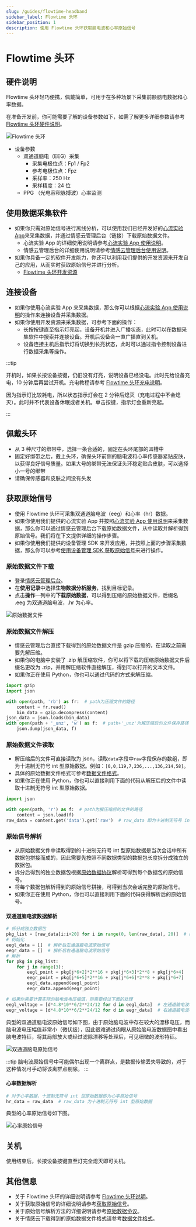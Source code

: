 ```yaml
---
slug: /guides/flowtime-headband
sidebar_label: Flowtime 头环
sidebar_position: 1
description: 使用 Flowtime 头环获取脑电波和心率原始信号
---
```


# Flowtime 头环

## 硬件说明

Flowtime 头环轻巧便携，佩戴简单，可用于在多种场景下采集前额脑电数据和心率数据。

在准备开发前，你可能需要了解的设备参数如下，如需了解更多详细参数请参考 [Flowtime 头环硬件说明](./链接到设备-Flowtime头环硬件说明)。

![Flowtime 头环](./image/flowtime-headband.png)

- 设备参数
  - 双通道脑电（EEG）采集
    - 采集电极位点：Fp1 / Fp2
    - 参考电极位点：Fpz
    - 采样率：250 Hz
    - 采样精度：24 位
  - PPG （光电容积脉搏波）心率监测

## 使用数据采集软件

- 如果你只需对原始信号进行离线分析，可以使用我们已经开发好的[心流实验 App](./)来采集数据，并通过情感云管理后台（链接）下载原始数据文件。
  - 心流实验 App 的详细使用说明请参考[心流实验 App 使用说明](./)。
  - 情感云管理后台的详细使用说明请参考[情感云管理后台使用说明](./)。
- 如果你具备一定的软件开发能力，你还可以利用我们提供的开发资源来开发自己的应用，从而实时获取原始信号并进行分析。
  -  [Flowtime 头环开发资源](./链接到设备-Flowtime头环开发资源)

## 连接设备

- 如果你使用心流实验 App 来采集数据，那么你可以根据[心流实验 App 使用说明](./)的操作来连接设备并采集数据。
- 如果你使用开发资源来采集数据，可参考下面的操作：
  - 长按按键直至指示灯亮起，设备开机并进入广播状态，此时可以在数据采集软件中搜索并连接设备。开机后设备会一直广播直到关机。
  - 设备连接主机后指示灯将切换到长亮状态，此时可以通过指令控制设备进行数据采集等操作。

:::tip

开机时，如果长按设备按键，仍旧没有灯亮，说明设备已经没电。此时先给设备充电，10 分钟后再尝试开机。充电教程请参考 [Flowtime 头环充电说明](./链接到设备-Flowtime头环使用说明-充电)。

因为指示灯比较耗电，所以状态指示灯会在 2 分钟后熄灭（充电过程中不会熄灭）。此时并不代表设备休眠或者关机。单击按键，指示灯会重新亮起。

:::

## 佩戴头环

- 从 3 种尺寸的绑带中，选择一条合适的，固定在头环尾部的凹槽中
- 固定好绑带之后，戴上头环，确保头环前侧的脑电波和心率传感器紧贴皮肤，以获得良好信号质量。如果大号的绑带无法保证头环稳定贴合皮肤，可以选择小一号的绑带
- 请确保传感器和皮肤之间没有头发

## 获取原始信号

- 使用 Flowtime 头环可采集双通道脑电波（eeg）和心率（hr）数据。
- 如果你使用我们提供的心流实验 App 并按照[心流实验 App 使用说明](./)来采集数据，那么你可以通过情感云管理后台下载原始数据文件，从中读取并解析得到原始信号。我们将在下文提供详细的操作步骤。
- 如果你使用我们提供的设备管理 SDK 来开发应用，并按照上面的步骤采集数据，那么你可以参考[使用设备管理 SDK 获取原始信号](./链接到数据-使用设备管理SDK获取原始信号)来进行操作。

### 原始数据文件下载

- 登录[情感云管理后台](./)。
- 在**使用记录**中选择**生物数据分析服务**，找到目标记录。
- 点击**操作**一列中的**下载原始数据**，可以得到压缩的原始数据文件，后缀名 .eeg 为双通道脑电波，.hr 为心率。

![原始数据文件](./image/eeg-hr-raw-data-files.png)

### 原始数据文件解压

- 情感云管理后台直接下载得到的原始数据文件是 gzip 压缩的，在读取之前需要先解压缩。
- 如果你的电脑中安装了 .zip 解压缩软件，你可以将下载的压缩原始数据文件后缀名更改为 .zip，并用解压缩软件直接解压，得到可以打开的文本文件。
- 如果你正在使用 Python，你也可以通过代码的方式来解压缩。

```python
import gzip
import json

with open(path, 'rb') as fr:  # path为压缩文件的路径
    content = fr.read()
    bin_data = gzip.decompress(content)
json_data = json.loads(bin_data)
with open(path + '_unz', 'w') as f:  # path+'_unz'为解压缩后的文件保存路径
    json.dump(json_data, f)
```

### 原始数据文件读取

- 解压缩后的文件可直接读取为 json，读取`data`字段中`raw`字段保存的数组，即为十进制无符号 int 型原始数据。例如：`[0,0,119,7,236,...,136,214,58]`。
- 具体的原始数据文件格式可参考[数据文件格式](./)。
- 如果你正在使用 Python，你也可以直接利用下面的代码从解压后的文件中读取十进制无符号 int 型原始数据。

```python
import json

with open(path, 'r') as f:  # path为解压缩后的文件的路径
    content = json.load(f)
raw_data = content.get('data').get('raw')  # raw_data 即为十进制无符号 int 型原始数据
```

### 原始信号解析

- 从原始数据文件中读取得到的十进制无符号 int 型原始数据是当次会话中所有数据包拼接而成的，因此需要先按照不同数据类型的数据包长度拆分成独立的数据包。
- 拆分后得到的独立数据包根据[原始数据协议](./)解析可得到每个数据包的原始信号。
- 将每个数据包解析得到的原始信号拼接，可得到当次会话完整的原始信号。
- 如果你正在使用 Python，你也可以直接利用下面的代码获得解析后的原始信号。

#### 双通道脑电波数据解析

```python
# 拆分成独立数据包
pkg_list = [raw_data[i:i+20] for i in range(0, len(raw_data), 20)]  # raw_data 为十进制无符号 int 型原始数据
# 初始化
eegl_data = []  # 解析后左通道脑电波原始信号
eegr_data = []  # 解析后右通道脑电波原始信号
# 解析
for pkg in pkg_list:
    for j in range(3):
        eegl_point = pkg[j*6+2]*2**16 + pkg[j*6+3]*2**8 + pkg[j*6+4]
        eegr_point = pkg[j*6+5]*2**16 + pkg[j*6+6]*2**8 + pkg[j*6+7]
        eegl_data.append(eegl_point)
        eegr_data.append(eegr_point)

# 如果你需要计算实际的脑电波电压幅值，则需要经过下面的处理
eegl_voltage = [d*4.8*10**6/2**24/12 for d in eegl_data]  # 左通道脑电波电压
eegr_voltage = [d*4.8*10**6/2**24/12 for d in eegr_data]  # 右通道脑电波电压
```

典型的双通道脑电波原始信号如下图，由于原始脑电波中存在较大的漂移电压，而脑电波电压幅值非常小（微伏级），因此很难通过肉眼从原始脑电波数据图中看出脑电波特征，将其局部放大或经过滤除漂移等处理后，可见细微的波形特征。

![双通道脑电原始信号](./image/eeg-raw-signal.png)

:::tip
脑电波原始信号中可能偶尔出现一个离群点，是数据传输丢失导致的，对于这种情况可手动将该离群点剔除。
:::

#### 心率数据解析

```python
# 对于心率数据，十进制无符号 int 型原始数据即为心率原始信号
hr_data = raw_data  # raw_data 为十进制无符号 int 型原始数据
```

典型的心率原始信号如下图。

![心率原始信号](./image/hr-raw-signal.png)

## 关机

使用结束后，长按设备按键直至灯完全熄灭即可关机。

## 其他信息

- 关于 Flowtime 头环的详细说明请参考 [Flowtime 头环说明](./链接到设备-Flowtime头环)。
- 关于获取原始信号的详细说明请参考[获取原始信号](./链接到数据-获取原始信号)。
- 关于原始信号解析方法的详细说明请参考[原始数据协议](./)。
- 关于情感云下载得到的原始数据文件格式请参考[数据文件格式](./)。
